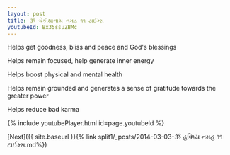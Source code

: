 ```yaml
---
layout: post
title: ૐ ચેકીથાનાય નમહ ૧૧ ટાઈમ્સ
youtubeId: Bx35ssuZBMc
---
```

 
 
Helps get goodness, bliss and peace and God's blessings
 
Helps remain focused, help generate inner energy 
 
Helps boost physical and mental health 
 
Helps remain grounded and generates a sense of gratitude towards the greater power 
 
Helps reduce bad karma
 
 
 
 


{% include youtubePlayer.html id=page.youtubeId %}
 
[Next]({{ site.baseurl }}{% link  split1/_posts/2014-03-03-ૐ હવિષ્ય નમહ ૧૧ ટાઈમ્સ.md%})
 
